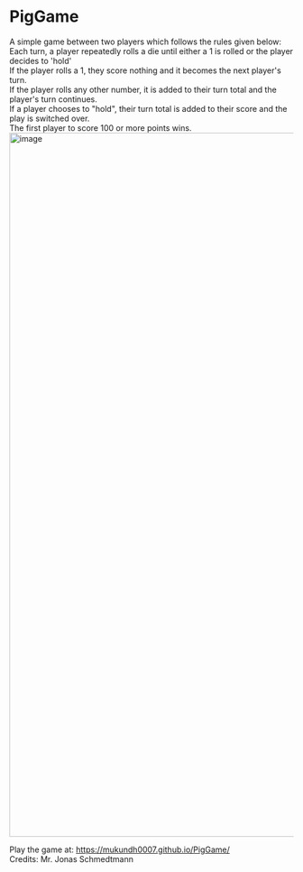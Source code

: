 # PigGame

A simple game between two players which follows the rules given below:\
Each turn, a player repeatedly rolls a die until either a 1 is rolled or the player decides to 'hold'\
If the player rolls a 1, they score nothing and it becomes the next player's turn.\
If the player rolls any other number, it is added to their turn total and the player's turn continues.\
If a player chooses to "hold", their turn total is added to their score and the play is switched over.\
The first player to score 100 or more points wins.\
<img width="1248" alt="image" src="https://github.com/Mukundh0007/PigGame/assets/93877999/b0c16809-73cd-4cf1-83f8-e499dd1bc245">

Play the game at: https://mukundh0007.github.io/PigGame/ \
Credits: Mr. Jonas Schmedtmann
